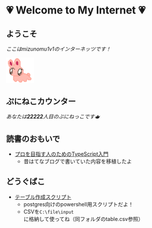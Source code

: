 # 💗 Welcome to My Internet 💗

## ようこそ

_ここはmizunomu1v1のインターネッツです！_
 
 <img src="img/usg.png" width=15%>

## ぷにねこカウンター

_あなたは**22222**人目のぷにねっこです🫖_

## 読書のおもいで

- [プロを目指す人のためのTypeScript入門](notes/typeScript/プロを目指す人のためのTypeScript入門/00_目次.md)
  - 昔はてなブログで書いていた内容を移植したよ

## どうぐばこ

- [テーブル作成スクリプト](tool/table_create.ps1)
  - postgres向けのpowershell用スクリプトだよ！
  - CSVを`C:\file\input`に格納して使ってね（同フォルダのtable.csv参照）
